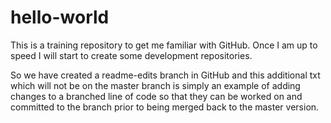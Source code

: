 # hello-world
This is a training repository to get me familiar with GitHub.  Once I am up to speed I will start to create some development repositories.

So we have created a readme-edits branch in GitHub and this additional txt which will not be on the master branch is simply an example of adding changes to a branched line of code so that they can be worked on and committed to the branch prior to being merged back to the master version.
